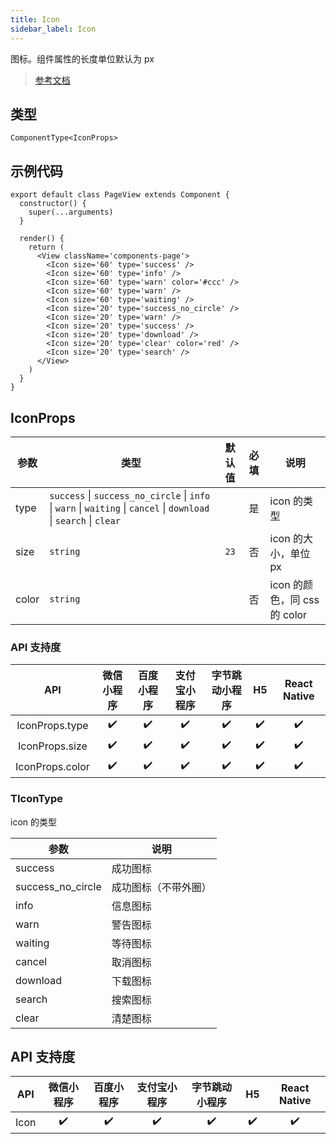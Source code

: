 ```yaml
---
title: Icon
sidebar_label: Icon
---
```


图标。组件属性的长度单位默认为 px

> [参考文档](https://developers.weixin.qq.com/miniprogram/dev/component/icon.html)

## 类型

```tsx
ComponentType<IconProps>
```

## 示例代码

```tsx
export default class PageView extends Component {
  constructor() {
    super(...arguments)
  }

  render() {
    return (
      <View className='components-page'>
        <Icon size='60' type='success' />
        <Icon size='60' type='info' />
        <Icon size='60' type='warn' color='#ccc' />
        <Icon size='60' type='warn' />
        <Icon size='60' type='waiting' />
        <Icon size='20' type='success_no_circle' />
        <Icon size='20' type='warn' />
        <Icon size='20' type='success' />
        <Icon size='20' type='download' />
        <Icon size='20' type='clear' color='red' />
        <Icon size='20' type='search' />
      </View>
    )
  }
}
```

## IconProps

| 参数 | 类型 | 默认值 | 必填 | 说明 |
| --- | --- | :---: | :---: | --- |
| type | `success` \| `success_no_circle` \| `info` \| `warn` \| `waiting` \| `cancel` \| `download` \| `search` \| `clear` |  | 是 | icon 的类型 |
| size | `string` | `23` | 否 | icon 的大小，单位px |
| color | `string` |  | 否 | icon 的颜色，同 css 的 color |

### API 支持度

| API | 微信小程序 | 百度小程序 | 支付宝小程序 | 字节跳动小程序 | H5 | React Native |
| :---: | :---: | :---: | :---: | :---: | :---: | :---: |
| IconProps.type | ✔️ | ✔️ | ✔️ | ✔️ | ✔️ | ✔️ |
| IconProps.size | ✔️ | ✔️ | ✔️ | ✔️ | ✔️ | ✔️ |
| IconProps.color | ✔️ | ✔️ | ✔️ | ✔️ | ✔️ | ✔️ |

### TIconType

icon 的类型

| 参数 | 说明 |
| --- | --- |
| success | 成功图标 |
| success_no_circle | 成功图标（不带外圈） |
| info | 信息图标 |
| warn | 警告图标 |
| waiting | 等待图标 |
| cancel | 取消图标 |
| download | 下载图标 |
| search | 搜索图标 |
| clear | 清楚图标 |

## API 支持度

| API | 微信小程序 | 百度小程序 | 支付宝小程序 | 字节跳动小程序 | H5 | React Native |
| :---: | :---: | :---: | :---: | :---: | :---: | :---: |
| Icon | ✔️ | ✔️ | ✔️ | ✔️ | ✔️ | ✔️ |
